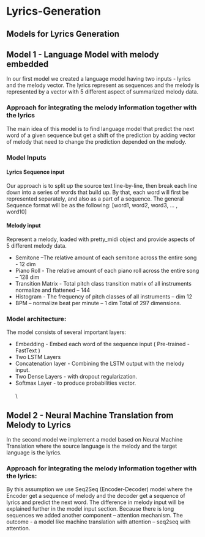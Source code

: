 # Lyrics-Generation
## Models for Lyrics Generation

## Model 1 - Language Model with melody embedded
In our first model we created a language model having two inputs - lyrics and the melody vector. The lyrics represent as sequences and the melody is represented by a vector with 5 different aspect of summarized melody data.

### Approach for integrating the melody information together with the lyrics
The main idea of this model is to find language model that predict the next word of a given sequence but get a shift of the prediction by adding vector of melody that need to change the prediction depended on the melody.

### Model Inputs
#### Lyrics Sequence input
Our approach is to split up the source text line-by-line, then break each line down into a series of words that build up. By that, each word will first be represented separately, and also as a part of a sequence.
The general Sequence format will be as the following:
[word1, word2, word3, ... , word10]

#### Melody input
Represent a melody, loaded with pretty_midi object and provide aspects of 5 different melody data.
- Semitone –The relative amount of each semitone across the entire song  - 12 dim
- Piano Roll - The relative amount of each piano roll across the entire song – 128 dim
- Transition Matrix  - Total pitch class transition matrix of all instruments normalize and flattened – 144
- Histogram -  The frequency of pitch classes of all instruments – dim 12
- BPM – normalize beat per minute – 1 dim
Total of 297 dimensions.

### Model architecture:
The model consists of several important layers:
- Embedding - Embed each word of the sequence input ( Pre-trained - FastText )
- Two LSTM Layers
- Concatenation layer - Combining the LSTM output with the melody input.
- Two Dense Layers - with dropout regularization.
- Softmax Layer - to produce probabilities vector.
\
\
\

## Model 2 - Neural Machine Translation from Melody to Lyrics
In the second model we implement a model based on Neural Machine Translation where the source language is the melody and the target language is the lyrics. 

### Approach for integrating the melody information together with the lyrics:
By this assumption we use Seq2Seq (Encoder-Decoder) model where the Encoder get a sequence of melody and the decoder get a sequence of lyrics and predict the next word. The difference in melody input will be explained further in the model input section.
Because there is long sequences we added another component – attention mechanism. 
The outcome - a model like machine translation with attention – seq2seq with attention.


